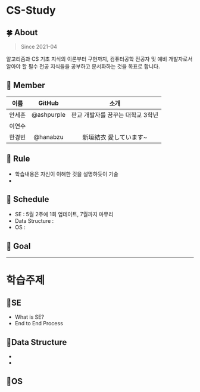 # CS-Study

## 🍀 About
> Since 2021-04

알고리즘과 CS 기초 지식의 이론부터 구현까지, 컴퓨터공학 전공자 및 예비 개발자로서 알아야 할 필수 전공 지식들을 공부하고 문서화하는 것을 목표로 합니다.

## 👦 Member
|이름|GitHub|소개|
|:---:|:---:|:-----------------:|
|안세훈|@ashpurple|판교 개발자를 꿈꾸는 대학교 3학년|
|이연수|  |  |
|한경빈|@hanabzu|新垣結衣 愛しています~|

## 📣 Rule
* 학습내용은 자신이 이해한 것을 설명하듯이 기술
* 


## 📅 Schedule
* SE : 5월 2주에 1회 업데이트, 7월까지 마무리
* Data Structure :
* OS :
## 🚩 Goal

---
# 학습주제
## 📌SE
* What is SE?
* End to End Process
## 📌Data Structure
*
*
## 📌OS
